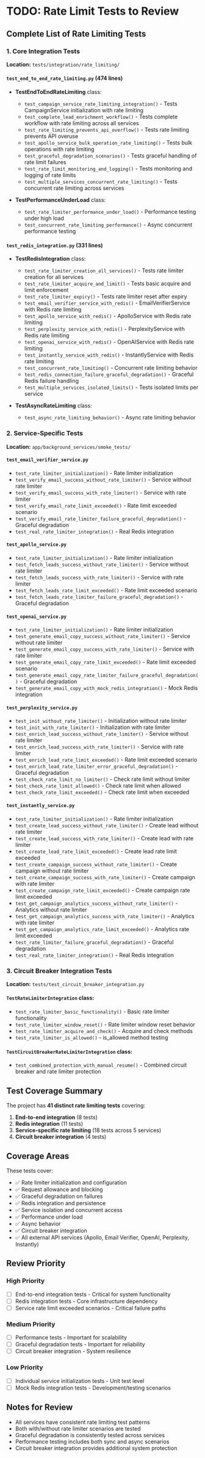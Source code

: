 # TODO: Rate Limit Tests to Review

## Complete List of Rate Limiting Tests

### 1. **Core Integration Tests**
**Location:** `tests/integration/rate_limiting/`

#### `test_end_to_end_rate_limiting.py` (474 lines)
- **TestEndToEndRateLimiting** class:
  - `test_campaign_service_rate_limiting_integration()` - Tests CampaignService initialization with rate limiting
  - `test_complete_lead_enrichment_workflow()` - Tests complete workflow with rate limiting across all services
  - `test_rate_limiting_prevents_api_overflow()` - Tests rate limiting prevents API overuse
  - `test_apollo_service_bulk_operation_rate_limiting()` - Tests bulk operations with rate limiting
  - `test_graceful_degradation_scenarios()` - Tests graceful handling of rate limit failures
  - `test_rate_limit_monitoring_and_logging()` - Tests monitoring and logging of rate limits
  - `test_multiple_services_concurrent_rate_limiting()` - Tests concurrent rate limiting across services

- **TestPerformanceUnderLoad** class:
  - `test_rate_limiter_performance_under_load()` - Performance testing under high load
  - `test_concurrent_rate_limiting_performance()` - Async concurrent performance testing

#### `test_redis_integration.py` (331 lines)
- **TestRedisIntegration** class:
  - `test_rate_limiter_creation_all_services()` - Tests rate limiter creation for all services
  - `test_rate_limiter_acquire_and_limit()` - Tests basic acquire and limit enforcement
  - `test_rate_limiter_expiry()` - Tests rate limiter reset after expiry
  - `test_email_verifier_service_with_redis()` - EmailVerifierService with Redis rate limiting
  - `test_apollo_service_with_redis()` - ApolloService with Redis rate limiting
  - `test_perplexity_service_with_redis()` - PerplexityService with Redis rate limiting
  - `test_openai_service_with_redis()` - OpenAIService with Redis rate limiting
  - `test_instantly_service_with_redis()` - InstantlyService with Redis rate limiting
  - `test_concurrent_rate_limiting()` - Concurrent rate limiting behavior
  - `test_redis_connection_failure_graceful_degradation()` - Graceful Redis failure handling
  - `test_multiple_services_isolated_limits()` - Tests isolated limits per service

- **TestAsyncRateLimiting** class:
  - `test_async_rate_limiting_behavior()` - Async rate limiting behavior

### 2. **Service-Specific Tests**
**Location:** `app/background_services/smoke_tests/`

#### `test_email_verifier_service.py`
- `test_rate_limiter_initialization()` - Rate limiter initialization
- `test_verify_email_success_without_rate_limiter()` - Service without rate limiter
- `test_verify_email_success_with_rate_limiter()` - Service with rate limiter
- `test_verify_email_rate_limit_exceeded()` - Rate limit exceeded scenario
- `test_verify_email_rate_limiter_failure_graceful_degradation()` - Graceful degradation
- `test_real_rate_limiter_integration()` - Real Redis integration

#### `test_apollo_service.py`
- `test_rate_limiter_initialization()` - Rate limiter initialization
- `test_fetch_leads_success_without_rate_limiter()` - Service without rate limiter
- `test_fetch_leads_success_with_rate_limiter()` - Service with rate limiter
- `test_fetch_leads_rate_limit_exceeded()` - Rate limit exceeded scenario
- `test_fetch_leads_rate_limiter_failure_graceful_degradation()` - Graceful degradation

#### `test_openai_service.py`
- `test_rate_limiter_initialization()` - Rate limiter initialization
- `test_generate_email_copy_success_without_rate_limiter()` - Service without rate limiter
- `test_generate_email_copy_success_with_rate_limiter()` - Service with rate limiter
- `test_generate_email_copy_rate_limit_exceeded()` - Rate limit exceeded scenario
- `test_generate_email_copy_rate_limiter_failure_graceful_degradation()` - Graceful degradation
- `test_generate_email_copy_with_mock_redis_integration()` - Mock Redis integration

#### `test_perplexity_service.py`
- `test_init_without_rate_limiter()` - Initialization without rate limiter
- `test_init_with_rate_limiter()` - Initialization with rate limiter
- `test_enrich_lead_success_without_rate_limiter()` - Service without rate limiter
- `test_enrich_lead_success_with_rate_limiter()` - Service with rate limiter
- `test_enrich_lead_rate_limit_exceeded()` - Rate limit exceeded scenario
- `test_enrich_lead_rate_limiter_error_graceful_degradation()` - Graceful degradation
- `test_check_rate_limit_no_limiter()` - Check rate limit without limiter
- `test_check_rate_limit_allowed()` - Check rate limit when allowed
- `test_check_rate_limit_exceeded()` - Check rate limit when exceeded

#### `test_instantly_service.py`
- `test_rate_limiter_initialization()` - Rate limiter initialization
- `test_create_lead_success_without_rate_limiter()` - Create lead without rate limiter
- `test_create_lead_success_with_rate_limiter()` - Create lead with rate limiter
- `test_create_lead_rate_limit_exceeded()` - Create lead rate limit exceeded
- `test_create_campaign_success_without_rate_limiter()` - Create campaign without rate limiter
- `test_create_campaign_success_with_rate_limiter()` - Create campaign with rate limiter
- `test_create_campaign_rate_limit_exceeded()` - Create campaign rate limit exceeded
- `test_get_campaign_analytics_success_without_rate_limiter()` - Analytics without rate limiter
- `test_get_campaign_analytics_success_with_rate_limiter()` - Analytics with rate limiter
- `test_get_campaign_analytics_rate_limit_exceeded()` - Analytics rate limit exceeded
- `test_rate_limiter_failure_graceful_degradation()` - Graceful degradation
- `test_real_rate_limiter_integration()` - Real Redis integration

### 3. **Circuit Breaker Integration Tests**
**Location:** `tests/test_circuit_breaker_integration.py`

#### `TestRateLimiterIntegration` class:
- `test_rate_limiter_basic_functionality()` - Basic rate limiter functionality
- `test_rate_limiter_window_reset()` - Rate limiter window reset behavior
- `test_rate_limiter_acquire_and_check()` - Acquire and check methods
- `test_rate_limiter_is_allowed()` - is_allowed method testing

#### `TestCircuitBreakerRateLimiterIntegration` class:
- `test_combined_protection_with_manual_resume()` - Combined circuit breaker and rate limiter protection

## Test Coverage Summary

The project has **41 distinct rate limiting tests** covering:

1. **End-to-end integration** (8 tests)
2. **Redis integration** (11 tests) 
3. **Service-specific rate limiting** (18 tests across 5 services)
4. **Circuit breaker integration** (4 tests)

## Coverage Areas

These tests cover:
- ✅ Rate limiter initialization and configuration
- ✅ Request allowance and blocking
- ✅ Graceful degradation on failures
- ✅ Redis integration and persistence
- ✅ Service isolation and concurrent access
- ✅ Performance under load
- ✅ Async behavior
- ✅ Circuit breaker integration
- ✅ All external API services (Apollo, Email Verifier, OpenAI, Perplexity, Instantly)

## Review Priority

### High Priority
- [ ] End-to-end integration tests - Critical for system functionality
- [ ] Redis integration tests - Core infrastructure dependency
- [ ] Service rate limit exceeded scenarios - Critical failure paths

### Medium Priority
- [ ] Performance tests - Important for scalability
- [ ] Graceful degradation tests - Important for reliability
- [ ] Circuit breaker integration - System resilience

### Low Priority
- [ ] Individual service initialization tests - Unit test level
- [ ] Mock Redis integration tests - Development/testing scenarios

## Notes for Review
- All services have consistent rate limiting test patterns
- Both with/without rate limiter scenarios are tested
- Graceful degradation is consistently tested across services
- Performance testing includes both sync and async scenarios
- Circuit breaker integration provides additional system protection 